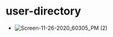 # user-directory


* ![Screen-11-26-2020_60305_PM (2)](https://user-images.githubusercontent.com/65261399/100402742-e33dfd80-3011-11eb-8153-0ea6f029041e.png)
